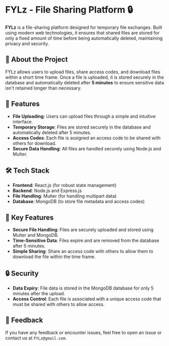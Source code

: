 # FYLz - File Sharing Platform 🔒

**FYLz** is a file-sharing platform designed for temporary file exchanges. Built using modern web technologies, it ensures that shared files are stored for only a fixed amount of time before being automatically deleted, maintaining privacy and security.

## 📁 About the Project
FYLz allows users to upload files, share access codes, and download files within a short time frame. Once a file is uploaded, it is stored securely in the database and automatically deleted after **5 minutes** to ensure sensitive data isn't retained longer than necessary.

## 🚀 Features
- **File Uploading**: Users can upload files through a simple and intuitive interface.
- **Temporary Storage**: Files are stored securely in the database and automatically deleted after 5 minutes.
- **Access Codes**: Each file is assigned an access code to be shared with others for download.
- **Secure Data Handling**: All files are handled securely using Node.js and Multer.
  
## 🛠️ Tech Stack

- **Frontend**: React.js (for robust state management)
- **Backend**: Node.js and Express.js
- **File Handling**: Multer (for handling multipart data)
- **Database**: MongoDB (to store file metadata and access codes)


## 🌟 Key Features
- **Secure File Handling**: Files are securely uploaded and stored using Multer and MongoDB.
- **Time-Sensitive Data**: Files expire and are removed from the database after 5 minutes.
- **Simple Sharing**: Share an access code with others to allow them to download the file within the time frame.

## 🔒 Security
- **Data Expiry**: File data is stored in the MongoDB database for only 5 minutes after the upload.
- **Access Control**: Each file is associated with a unique access code that must be shared with others to allow access.

## 💬 Feedback
If you have any feedback or encounter issues, feel free to open an issue or contact us at `FYLz@gmail.com`.

